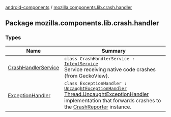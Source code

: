 [android-components](../index.md) / [mozilla.components.lib.crash.handler](./index.md)

## Package mozilla.components.lib.crash.handler

### Types

| Name | Summary |
|---|---|
| [CrashHandlerService](-crash-handler-service/index.md) | `class CrashHandlerService : `[`IntentService`](https://developer.android.com/reference/android/app/IntentService.html)<br>Service receiving native code crashes (from GeckoView). |
| [ExceptionHandler](-exception-handler/index.md) | `class ExceptionHandler : `[`UncaughtExceptionHandler`](https://developer.android.com/reference/java/lang/Thread/UncaughtExceptionHandler.html)<br>[Thread.UncaughtExceptionHandler](https://developer.android.com/reference/java/lang/Thread/UncaughtExceptionHandler.html) implementation that forwards crashes to the [CrashReporter](../mozilla.components.lib.crash/-crash-reporter/index.md) instance. |

